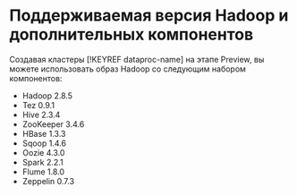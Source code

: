 # Поддерживаемая версия Hadoop и дополнительных компонентов

Создавая кластеры [!KEYREF dataproc-name] на этапе Preview, вы можете использовать образ Hadoop со следующим набором компонентов:

* Hadoop 2.8.5
* Tez 0.9.1
* Hive 2.3.4
* ZooKeeper 3.4.6
* HBase 1.3.3
* Sqoop 1.4.6
* Oozie 4.3.0
* Spark 2.2.1
* Flume 1.8.0
* Zeppelin 0.7.3
